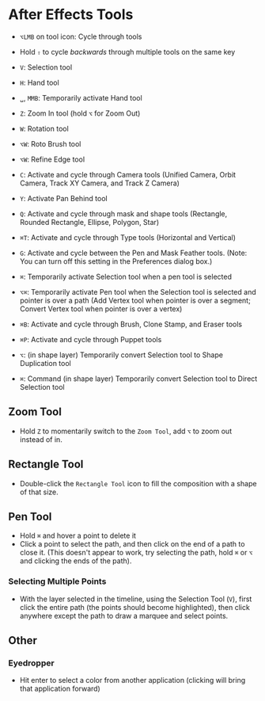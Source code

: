 # After Effects Tools

- `⌥LMB` on tool icon: Cycle through tools
- Hold `⇧` to cycle *backwards* through multiple tools on the same key

- `V`: Selection tool
- `H`: Hand tool
- `␣`, `MMB`: Temporarily activate Hand tool
- `Z`: Zoom In tool (hold `⌥` for Zoom Out)
- `W`: Rotation tool
- `⌥W`: Roto Brush tool
- `⌥W`: Refine Edge tool
- `C`: Activate and cycle through Camera tools (Unified Camera, Orbit Camera, Track XY Camera, and Track Z Camera)
- `Y`: Activate Pan Behind tool
- `Q`: Activate and cycle through mask and shape tools (Rectangle, Rounded Rectangle, Ellipse, Polygon, Star)
- `⌘T`: Activate and cycle through Type tools (Horizontal and Vertical)
- `G`: Activate and cycle between the Pen and Mask Feather tools. (Note: You can turn off this setting in the Preferences dialog box.)
- `⌘`: Temporarily activate Selection tool when a pen tool is selected
- `⌥⌘`: Temporarily activate Pen tool when the Selection tool is selected and pointer is over a path (Add Vertex tool when pointer is over a segment; Convert Vertex tool when pointer is over a vertex)
- `⌘B`: Activate and cycle through Brush, Clone Stamp, and Eraser tools
- `⌘P`: Activate and cycle through Puppet tools
- `⌥`: (in shape layer) Temporarily convert Selection tool to Shape Duplication tool
- `⌘`: Command (in shape layer) Temporarily convert Selection tool to Direct Selection tool

## Zoom Tool

- Hold `Z` to momentarily switch to the `Zoom Tool`, add `⌥` to zoom out instead of in.

## Rectangle Tool

- Double-click the `Rectangle Tool` icon to fill the composition with a shape of that size.

## Pen Tool

- Hold `⌘` and hover a point to delete it
- Click a point to select the path, and then click on the end of a path to close it. (This doesn't appear to work, try selecting the path, hold `⌘` or `⌥` and clicking the ends of the path).

### Selecting Multiple Points

- With the layer selected in the timeline, using the Selection Tool (`V`), first click the entire path (the points should become highlighted), then click anywhere except the path to draw a marquee and select points.

## Other

### Eyedropper

- Hit enter to select a color from another application (clicking will bring that application forward)
